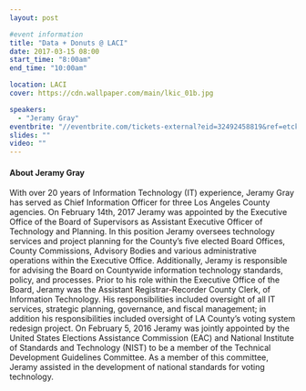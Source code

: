 ```yaml
---
layout: post

#event information
title: "Data + Donuts @ LACI"
date: 2017-03-15 08:00
start_time: "8:00am"
end_time: "10:00am"

location: LACI
cover: https://cdn.wallpaper.com/main/lkic_01b.jpg

speakers:
  - "Jeramy Gray"
eventbrite: "//eventbrite.com/tickets-external?eid=32492458819&ref=etckt"
slides: ""
video: ""
---
```


#### About Jeramy Gray

With over 20 years of Information Technology (IT) experience, Jeramy Gray has served as Chief Information Officer for three Los Angeles County agencies. On February 14th, 2017 Jeramy was appointed by the Executive Office of the Board of Supervisors as Assistant Executive Officer of Technology and Planning. In this position Jeramy oversees technology services and project planning for the County’s five elected Board Offices, County Commissions, Advisory Bodies and various administrative operations within the Executive Office. Additionally, Jeramy is responsible for advising the Board on Countywide information technology standards, policy, and processes. Prior to his role within the Executive Office of the Board, Jeramy was the Assistant Registrar-Recorder County Clerk, of Information Technology. His responsibilities included oversight of all IT services, strategic planning, governance, and fiscal management; in addition his responsibilities included oversight of LA County’s voting system redesign project. On February 5, 2016 Jeramy was jointly appointed by the United States Elections Assistance Commission (EAC) and National Institute of Standards and Technology (NIST) to be a member of the Technical Development Guidelines Committee. As a member of this committee, Jeramy assisted in the development of national standards for voting technology.

